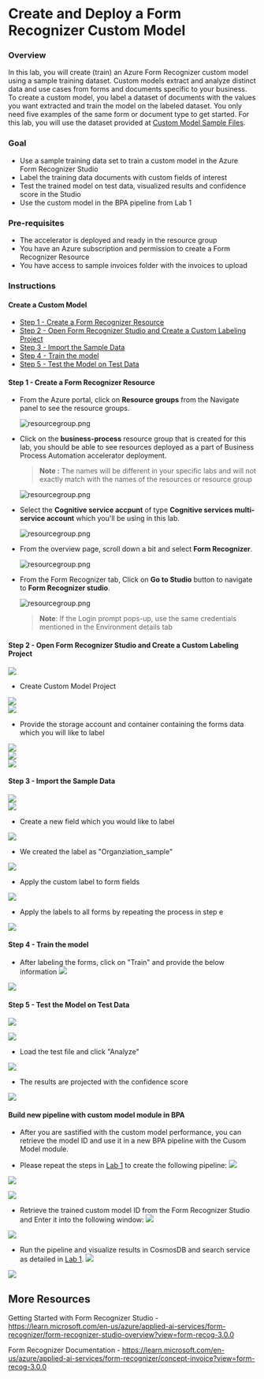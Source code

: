 # Create and Deploy a Form Recognizer Custom Model

### Overview
In this lab, you will create (train) an Azure Form Recognizer custom model using a sample training dataset. Custom models extract and analyze distinct data and use cases from forms and documents specific to your business. To create a custom model, you label a dataset of documents with the values you want extracted and train the model on the labeled dataset. You only need five examples of the same form or document type to get started. For this lab, you will use the dataset provided at [Custom Model Sample Files](/SampleInvoices/Custom%20Model%20Sample).


### Goal
* Use a sample training data set to train a custom model in the Azure Form Recognizer Studio
* Label the training data documents with custom fields of interest 
* Test the trained model on test data, visualized results and confidence score in the Studio
* Use the custom model in the BPA pipeline from Lab 1 


### Pre-requisites
* The accelerator is deployed and ready in the resource group
* You have an Azure subscription and permission to create a Form Recognizer Resource
* You have access to sample invoices folder with the invoices to upload


### Instructions

#### Create a Custom Model  
- [Step 1 - Create a Form Recognizer Resource](#step-1---create-a-form-recognizer-resource)  
- [Step 2 - Open Form Recognizer Studio and Create a Custom Labeling Project ](#step-2---open-form-recognizer-studio-and-create-a-custom-labeling-project)  
- [Step 3 - Import the Sample Data](#step-3---import-the-sample-data)  
- [Step 4 - Train the model](#step-4---train-the-model)  
- [Step 5 - Test the Model on Test Data](#step-5---test-the-model-on-test-data)   

#### Step 1 - Create a Form Recognizer Resource  

- From the Azure portal, click on **Resource groups** from the Navigate panel to see the resource groups.

   ![resourcegroup.png](https://github.com/shivashant25/sdp-workshop/blob/main/lab_instructions/images/bpas1.jpg?raw=true)  
   
- Click on the **business-process** resource group that is created for this lab, you should be able to see resources deployed as a part of Business Process Automation accelerator deployment.
    
   > **Note :** The names will be different in your specific labs and will not exactly match with the names of the resources or resource group

   ![resourcegroup.png](https://github.com/shivashant25/sdp-workshop/blob/main/lab_instructions/images/bpas5.jpg?raw=true) 
   
- Select the **Cognitive service accpunt** of type **Cognitive services multi-service account** which you'll be using in this lab. 

   ![resourcegroup.png](https://github.com/shivashant25/sdp-workshop/blob/main/lab_instructions/images/bpas8.jpg?raw=true)
   
- From the overview page, scroll down a bit and select **Form Recognizer**.

   ![resourcegroup.png](https://github.com/shivashant25/sdp-workshop/blob/main/lab_instructions/images/bpas9.jpg?raw=true)
   
- From the Form Recognizer tab, Click on **Go to Studio** button to navigate to **Form Recognizer studio**.

   ![resourcegroup.png](https://github.com/shivashant25/sdp-workshop/blob/main/lab_instructions/images/bpas10.jpg?raw=true)
   
   >**Note**: If the Login prompt pops-up, use the same credentials mentioned in the Environment details tab   

#### Step 2 - Open Form Recognizer Studio and Create a Custom Labeling Project 
 
![](images/step2b-Create-custom-labeling-project.png)  

- Create Custom Model Project  

![](images/step2c-Create-custom-labeling-project.png)  
![](images/step2d-Create-custom-labeling-project.png)  

- Provide the storage account and container containing the forms data which you will like to label  

![](images/step2e-Create-custom-labeling-project.png)  
![](images/step2f-Create-custom-labeling-project.png)  
![](images/step2g-Create-custom-labeling-project.png)  

#### Step 3 - Import the Sample Data  

![](images/step3a-import-sample-data.png)  
![](images/step3b-import-sample-data.png)  

- Create a new field which you would like to label  

![](images/step3c-import-sample-data.png)  

- We created the label as "Organziation_sample"  

![](images/step3d-import-sample-data.png)  

- Apply the custom label to form fields  

![](images/step3e-import-sample-data.png)  
- Apply the labels to all forms by repeating the process in step e  

![](images/step3f-import-sample-data.png)  

#### Step 4 - Train the model 

- After labeling the forms, click on "Train" and provide the below information
![](images/step4a-train-the-model.png)  

![](images/step4b-train-the-model.png)  

#### Step 5 - Test the Model on Test Data

![](images/step5a-test-the-model.png)  

![](images/step5b-test-the-model.png)  
- Load the test file and click "Analyze"  

![](images/step5c-test-the-model.png)  

- The results are projected with the confidence score  

![](images/step5d-test-the-model.png)  


#### Build new pipeline with custom model module in BPA  

- After you are sastified with the custom model performance, you can retrieve the model ID and use it in a new BPA pipeline with the Cusom Model module.

- Please repeat the steps in [Lab 1](/lab_instructions/lab_1.md) to create the following pipeline:
![](images/step6a-deploy-custom-model.png) 

![](images/step6b-deploy-custom-model.png) 

![](images/step6c-deploy-custom-model.png) 

- Retrieve the trained custom model ID from the Form Recognizer Studio and Enter it into the following window:
![](images/step6d-deploy-custom-model.png) 

![](images/step6e-deploy-custom-model.png) 

- Run the pipeline and visualize results in CosmosDB and search service as detailed in [Lab 1](/lab_instructions/lab_1.md).
![](images/step6f-deploy-custom-model.png) 

![](images/step6g-deploy-custom-model.png) 

## More Resources  

Getting Started with Form Recognizer Studio - https://learn.microsoft.com/en-us/azure/applied-ai-services/form-recognizer/form-recognizer-studio-overview?view=form-recog-3.0.0  

Form Recognizer Documentation - https://learn.microsoft.com/en-us/azure/applied-ai-services/form-recognizer/concept-invoice?view=form-recog-3.0.0

